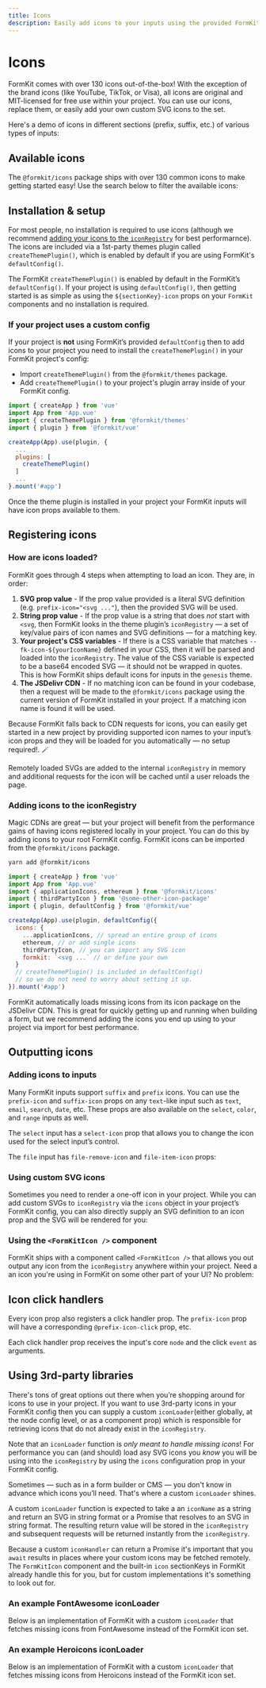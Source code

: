 ```yaml
---
title: Icons
description: Easily add icons to your inputs using the provided FormKit icons or supply you own'
---
```


# Icons

FormKit comes with over 130 icons out-of-the-box! With the exception of the brand icons (like YouTube, TikTok, or Visa), all icons are original and MIT-licensed for free use within your project. You can use our icons, replace them, or easily add your own custom SVG icons to the set.

Here's a demo of icons in different sections (prefix, suffix, etc.) of various types of inputs:

<example
name="Icons Introduction"
file="/\_content/examples/icons/intro.vue"
formkit-version="next"
view="render">
</example>

## Available icons

The `@formkit/icons` package ships with over 130 common icons to make getting started easy! Use the search below to filter the available icons:

<icon-gallery></icon-gallery>

## Installation & setup

For most people, no installation is required to use icons (although we recommend [adding your icons to the `iconRegistry`](#adding-icons-to-the-iconregistry) for best performarnce). The icons are included via a 1st-party themes plugin called `createThemePlugin()`, which is enabled by default if you are using FormKit's `defaultConfig()`.

<callout type="note" label="Enabled by default">
The FormKit <code>createThemePlugin()</code> is enabled by default in the FormKit’s <code>defaultConfig()</code>. If your
project is using <code>defaultConfig()</code>, then getting started is as simple as using the <code>${sectionKey}-icon</code>
props on your <code>FormKit</code> components and no installation is required.
</callout>

### If your project uses a custom config

If your project is **not** using FormKit’s provided `defaultConfig` then to add icons to your project you need to install
the `createThemePlugin()` in your FormKit project's config:

- Import `createThemePlugin()` from the `@formkit/themes` package.
- Add `createThemePlugin()` to your project's plugin array inside of your FormKit config.

<client-only>

```js
import { createApp } from 'vue'
import App from 'App.vue'
import { createThemePlugin } from '@formkit/themes'
import { plugin } from '@formkit/vue'

createApp(App).use(plugin, {
  ...
  plugins: [
    createThemePlugin()
  ]
  ...
}.mount('#app')
```

</client-only>

Once the theme plugin is installed in your project your FormKit inputs will have icon props available to them.

## Registering icons

### How are icons loaded?

FormKit goes through 4 steps when attempting to load an icon. They are, in order:

1. **SVG prop value** - If the prop value provided is a literal SVG definition (e.g. `prefix-icon="<svg ..."`), then the provided SVG will be used.
2.  **String prop value** - If the prop value is a string that does _not_ start with `<svg`, then FormKit looks in the theme plugin’s `iconRegistry` — a set of key/value pairs of icon names and SVG definitions — for a matching key.
3. **Your project's CSS variables** - If there is a CSS variable that matches `--fk-icon-${yourIconName}` defined in your CSS, then it will be parsed and loaded into the `iconRegistry`. The value of the CSS variable is expected to be a base64 encoded SVG — it should not be wrapped in quotes. This is how FormKit ships default icons for inputs in the `genesis` theme.
4. **The JSDelivr CDN** - If no matching icon can be found in your codebase, then a request will be made to the `@formkit/icons` package using the current version of FormKit installed in your project. If a matching icon name is found it will be used.

Because FormKit falls back to CDN requests for icons, you can easily get started in a new project by providing supported icon names to your input’s icon props
and they will be loaded for you automatically — no setup required!. 🪄

Remotely loaded SVGs are added to the internal `iconRegistry` in memory and additional requests for the icon will be cached until a user reloads the page.

### Adding icons to the iconRegistry

Magic CDNs are great — but your project will benefit from the performance gains of having icons registered locally in your project.
You can do this by adding icons to your root FormKit config. FormKit icons can be imported from the `@formkit/icons` package.

<client-only>

```bash
yarn add @formkit/icons
```
</client-only>

<client-only>

```js
import { createApp } from 'vue'
import App from 'App.vue'
import { applicationIcons, ethereum } from '@formkit/icons'
import { thirdPartyIcon } from '@some-other-icon-package'
import { plugin, defaultConfig } from '@formkit/vue'

createApp(App).use(plugin, defaultConfig({
  icons: {
    ...applicationIcons, // spread an entire group of icons
    ethereum, // or add single icons
    thirdPartyIcon, // you can import any SVG icon
    formkit: `<svg ...` // or define your own
  }
  // createThemePlugin() is included in defaultConfig()
  // so we do not need to worry about setting it up.
}).mount('#app')
```
</client-only>

<callout type="note" label="Performance">
FormKit automatically loads missing icons from its icon package on the JSDelivr CDN. This is great for quickly getting up
and running when building a form, but we recommend adding the icons you end up using to your project via import for best performance.
</callout>

## Outputting icons

### Adding icons to inputs

Many FormKit inputs support `suffix` and `prefix` icons. You can use the `prefix-icon` and `suffix-icon` props on any
`text`-like input such as `text`, `email`, `search`, `date`, etc. These props are also available on the `select`, `color`,
and `range` inputs as well.

The `select` input has a `select-icon` prop that allows you to change the icon used for the select input’s control.

The `file` input has `file-remove-icon` and `file-item-icon` props:

<example
name="Icons Introduction"
file="/\_content/examples/icons/usage-basic.vue">
</example>

### Using custom SVG icons

Sometimes you need to render a one-off icon in your project. While you can add custom SVGs to `iconRegistry` via the `icons` object in your
project’s FormKit config, you can also directly supply an SVG definition to an icon prop and the SVG will be rendered for you:

<example
name="Icons Introduction"
file="/\_content/examples/icons/inline-svg.vue">
</example>

### Using the `<FormKitIcon />` component

FormKit ships with a component called `<FormKitIcon />` that allows you out output any icon from the `iconRegistry` anywhere
within your project. Need a an icon you're using in FormKit on some other part of your UI? No problem:

<example
name="Icon Component"
file="/\_content/examples/icons/icon-component.vue">
</example>

## Icon click handlers

Every icon prop also registers a click handler prop. The `prefix-icon` prop will
have a corresponding `@prefix-icon-click` prop, etc.

Each click handler prop receives the input's core `node` and the click `event` as arguments.

<example
name="Icons Introduction"
file="/\_content/examples/icons/handle-click.vue">
</example>

## Using 3rd-party libraries

There's tons of great options out there when you’re shopping around for icons to use in your project. If you want to use
3rd-party icons in your FormKit config then you can supply a custom `iconLoader`(either globally, at the node config level, or as a component prop)
which is responsible for retrieving icons that do not already exist in the `iconRegistry`.

Note that an `iconLoader` function is _only meant to handle missing icons_! For performance you can (and should) load asy SVG icons
you _know_ you will be using into the `iconRegistry` by using the `icons` configuration prop in your FormKit config.

Sometimes — such as in a form builder or CMS — you don't know in advance which icons you’ll need. That's where a custom `iconLoader` shines.

A custom `iconLoader` function is expected to take a an `iconName` as a string and return an SVG in string format  or a
Promise that resolves to an SVG in string format. The resulting return value will be stored in the `iconRegistry` and subsequent requests
will be returned instantly from the `iconRegistry`.


<callout type="warning" label="Promises">
Because a custom <code>iconHandler</code> can return a Promise it's important that you <code>await</code> results in places
where your custom icons may be fetched remotely. The <code>FormKitIcon</code> component and the built-in <code>icon</code>
sectionKeys in FormKit already handle this for you, but for custom implementations it's something to look out for.
</callout>

### An example FontAwesome iconLoader

Below is an implementation of FormKit with a custom `iconLoader` that fetches missing icons from FontAwesome instead of the FormKit icon set.

<example
name="FontAwesome Icons"
:file="[
  '/\_content/examples/icons/font-awesome/index.vue',
  '/\_content/examples/icons/font-awesome/formkit.config.js'
]">
</example>

### An example Heroicons iconLoader

Below is an implementation of FormKit with a custom `iconLoader` that fetches missing icons from Heroicons instead of the FormKit icon set.

<example
name="Heroicons Icons"
:file="[
  '/\_content/examples/icons/heroicons/index.vue',
  '/\_content/examples/icons/heroicons/formkit.config.js'
]">
</example>